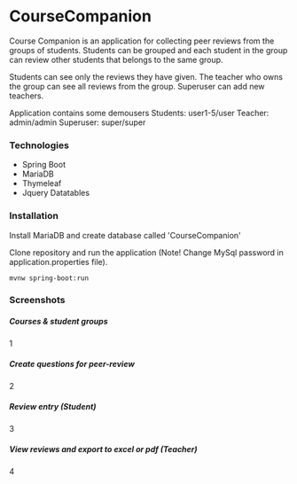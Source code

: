 # CourseCompanion

Course Companion is an application for collecting peer reviews from the groups of students. Students can be grouped and each student in the group can review other students that belongs to the same group.

Students can see only the reviews they have given. The teacher who owns the group can see all reviews from the group. Superuser can add new teachers.

Application contains some demousers
Students: user1-5/user
Teacher: admin/admin
Superuser: super/super

### Technologies

- Spring Boot
- MariaDB
- Thymeleaf
- Jquery Datatables

### Installation

Install MariaDB and create database called 'CourseCompanion'

Clone repository and run the application (Note! Change MySql password in application.properties file).

    mvnw spring-boot:run

### Screenshots

##### Courses & student groups

1

##### Create questions for peer-review

2

##### Review entry (Student)

3

##### View reviews and export to excel or pdf (Teacher)

4
